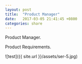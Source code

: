 ```yaml
---
layout: post
title:  "Product Manager"
date:   2017-03-05 21:41:45 +0800
categories: share
---
```



Product Manager.

Product Requirements.

![test]({{ site.url }}/assets/ser-5.jpg)

